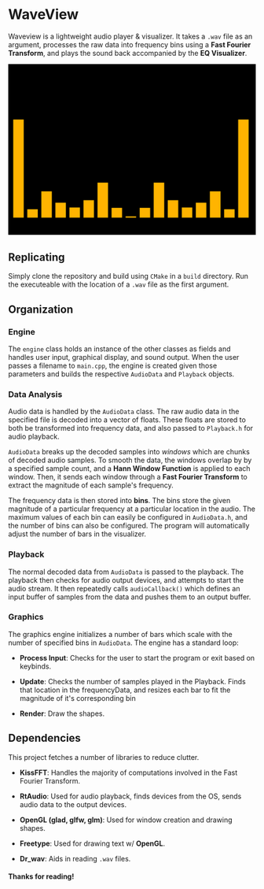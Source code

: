 # WaveView
Waveview is a lightweight audio player & visualizer. It takes a `.wav` file as an argument, processes the raw data into frequency bins using a **Fast Fourier Transform**, and plays the sound back accompanied by the **EQ Visualizer**.

![image](res/screenshot.png)

## Replicating
Simply clone the repository and build using `CMake` in a `build` directory. Run the executeable with the location of a `.wav` file as the first argument.

## Organization

### Engine
The `engine` class holds an instance of the other classes as fields and handles user input, graphical display, and sound output. When the user passes a filename to `main.cpp`, the engine is created given those parameters and builds the respective `AudioData` and `Playback` objects.

### Data Analysis
Audio data is handled by the `AudioData` class. The raw audio data in the specified file is decoded into a vector of floats. These floats are stored to both be transformed into frequency data, and also passed to `Playback.h` for audio playback.

`AudioData` breaks up the decoded samples into *windows* which are chunks of decoded audio samples. To smooth the data, the windows overlap by by a specified sample count, and a **Hann Window Function** is applied to each window. Then, it sends each window through a **Fast Fourier Transform** to extract the magnitude of each sample's frequency.

The frequency data is then stored into **bins**. The bins store the given magnitude of a particular frequency at a particular location in the audio. The maximum values of each bin can easily be configured in `AudioData.h`, and the number of bins can also be configured. The program will automatically adjust the number of bars in the visualizer.

### Playback
The normal decoded data from `AudioData` is passed to the playback. The playback then checks for audio output devices, and attempts to start the audio stream. It then repeatedly calls `audioCallback()` which defines an input buffer of samples from the data and pushes them to an output buffer.

### Graphics
The graphics engine initializes a number of bars which scale with the number of specified bins in `AudioData`. The engine has a standard loop:

* **Process Input**: Checks for the user to start the program or exit based on keybinds.

* **Update**: Checks the number of samples played in the Playback. Finds that location in the frequencyData, and resizes each bar to fit the magnitude of it's corresponding bin

* **Render**: Draw the shapes.

## Dependencies
This project fetches a number of libraries to reduce clutter.

* **KissFFT**: Handles the majority of computations involved in the Fast Fourier Transform.

* **RtAudio**: Used for audio playback, finds devices from the OS, sends audio data to the output devices.

* **OpenGL (glad, glfw, glm)**: Used for window creation and drawing shapes.

* **Freetype**: Used for drawing text w/ **OpenGL**.

* **Dr_wav**: Aids in reading `.wav` files.

#### Thanks for reading!